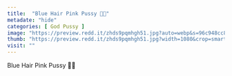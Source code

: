 ```yaml
---
title:  "Blue Hair Pink Pussy 💖💙"
metadate: "hide"
categories: [ God Pussy ]
image: "https://preview.redd.it/zhds9pqmhgh51.jpg?auto=webp&s=96c948cc83ab8501b0231c7d8f3d83937dd277de"
thumb: "https://preview.redd.it/zhds9pqmhgh51.jpg?width=1080&crop=smart&auto=webp&s=78bcfcd4c534fbb126e065282e8f45ad35d31053"
visit: ""
---
```

Blue Hair Pink Pussy 💖💙

